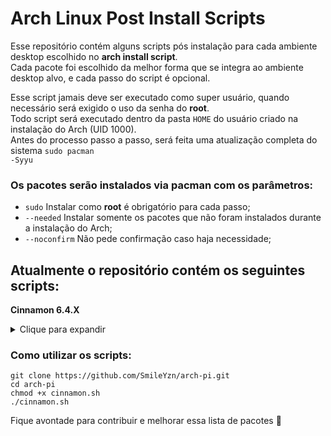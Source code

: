 # Arch Linux Post Install Scripts

Esse repositório contém alguns scripts pós instalação para cada ambiente desktop escolhido no <b>arch install script</b>.<br>
Cada pacote foi escolhido da melhor forma que se integra ao ambiente desktop alvo, e cada passo do script é opcional.<br>

Esse script jamais deve ser executado como super usuário, quando necessário será exigido o uso da senha do <b>root</b>.<br>
Todo script será executado dentro da pasta <code>HOME</code> do usuário criado na instalação do Arch (UID 1000).<br>
Antes do processo passo a passo, será feita uma atualização completa do sistema <code>sudo pacman -Syyu</code>

### Os pacotes serão instalados via pacman com os parâmetros:
- <code>sudo</code> Instalar como <b>root</b> é obrigatório para cada passo;
- <code>--needed</code> Instalar somente os pacotes que não foram instalados durante a instalação do Arch;
- <code>--noconfirm</code> Não pede confirmação caso haja necessidade;

###

## Atualmente o repositório contém os seguintes scripts:

<b>Cinnamon 6.4.X</b>
<details>
  <summary>Clique para expandir</summary>
  
  ## Passos do script para Cinnamon Desktop
  1. Pacotes de compactadores / descompactadores: unzip zip unrar 7zip xz;
  2. Pacotes adicionais: base-devel bash-completion blueman fastfetch ffmpegthumbnailer git man power-profiles-daemon reflector system-config-printer;
  3. Serviços: bluez (Bluetooth) cups touchegg speech-dispatcher;
  4. Pacotes Xorg e Wayland;
  5. CIFS Utils, NTFS 3G, GVFS e exFAT;
  6. Fontes Noto Fonts, Fira Sans Fonts, Fira Code, Adobe Source Fonts, Ubuntu Fonts, Roboto;
  7. Adwaita Icons, Adwaita Fonts, Adwaita Themes;
  8. Todos os pacotes do cinnamon;
  9. Pacotes e plucins do NEMO;
  10. Firefox (pt-br);
  12. Libreoffice (pt-br);
  13. Thunderbird (pt-br);
  14. Drawing (Paint), Peek (Captura de tela) e gThumb (Visualizador de imagens);
  15. Aplicativos GNOME: Calculator, Characres, Calendar, File Roller, Disk Utility, Font Viewer, Screenshots, MPV, Seahorse;
  16. Cinnamon XAPPS: xed, xreader, xapp framework;
  17. Yet Another Yogurt (YAY Package manager para o Arch User Repository);
  18. Pacotes encontrados no AUR: lightdm-settings, bulky renamer, GNOME Online Accounts GTK
  19. Remove os pacotes que não são necesários ou duplicados: VIM, HTOP, Engrampa
  20. Configura o grupo autologin para o usuário ID 1000 (Que foi especificado no archinstall script);
  21. Configura as pastas do usuário como: Vídeos, Músicas, Imagens, Rede e outras (Usando pt-BR);
  22. Instala Fluent GTK + Fluent Icon theme;
  23. Ajusta o Fluent GTK + Fluent Icon theme;
</details>


### Como utilizar os scripts:
```
git clone https://github.com/SmileYzn/arch-pi.git
cd arch-pi
chmod +x cinnamon.sh
./cinnamon.sh
```

Fique avontade para contribuir e melhorar essa lista de pacotes 🙏
